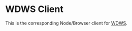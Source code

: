 # WDWS Client

This is the corresponding Node/Browser client for [WDWS](https://github.com/divshot/wdws).